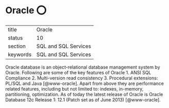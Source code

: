 # Oracle :o:


|          |                      |
| -------- | -------------------- |
| title    | Oracle               | 
| status   | 10                   |
| section  | SQL and SQL Services |
| keywords | SQL and SQL Services |



Oracle database is an object-relational database management system by
Oracle. Following are some of the key features of Oracle 1. ANSI SQL
Compliance 2. Multi-version read consistency 3. Procedural extensions:
PL/SQL and Java [@www-oracle].  Apart from above they are
performance related features, including but not limited to: indexes,
in-memory, partitioning, optimization.  As of today the latest release
of Oracle is Oracle Database 12c Release 1: 12.1 (Patch set as of June
2013) [@www-oracle].




